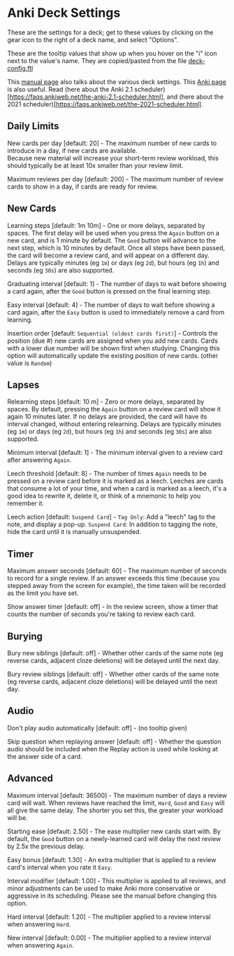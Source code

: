 # Anki Deck Settings

These are the settings for a deck; get to these values by clicking on the gear icon to the right of a deck name, and 
select "Options".

These are the tooltip values that show up when you hover on the "i" icon next to the value's name.  They are 
copied/pasted from the file [deck-config.ftl](https://github.com/ankitects/anki/blob/main/ftl/core/deck-config.ftl)

This [manual page](https://docs.ankiweb.net/deck-options.html) also talks about the various deck settings.
This [Anki page](https://faqs.ankiweb.net/what-spaced-repetition-algorithm.html) is also useful.  Read 
(here about the Anki 2.1 scheduler)[https://faqs.ankiweb.net/the-anki-2.1-scheduler.html], and 
(here about the 2021 scheduler)[https://faqs.ankiweb.net/the-2021-scheduler.html]. 


## Daily Limits

New cards per day [default: 20] - The maximum number of new cards to introduce in a day, if new cards are available.  
Because new material will increase your short-term review workload, this should typically be at least 10x smaller than 
your review limit.

Maximum reviews per day [default: 200] - The maximum number of review cards to show in a day, if cards are ready for 
review.


## New Cards

Learning steps [default: 1m 10m] - One or more delays, separated by spaces. The first delay will be used when you press 
the `Again` button on a new card, and is 1 minute by default. The `Good` button will advance to the next step, which is 
10 minutes by default. Once all steps have been passed, the card will become a review card, and will appear on a 
different day. Delays are typically minutes (eg `1m`) or days (eg `2d`), but hours (eg `1h`) and seconds (eg `30s`) 
are also supported.

Graduating interval [default: 1] -  The number of days to wait before showing a card again, after the `Good` button is 
pressed on the final learning step.

Easy interval [default: 4] - The number of days to wait before showing a card again, after the `Easy` button is used to immediately remove a card from learning.

Insertion order [default: `Sequential (oldest cards first)`] - Controls the position (due #) new cards are assigned when you add new cards. Cards with a lower due number will be shown first when studying. Changing this option will automatically 
update the existing position of new cards. (other value is `Random`)


## Lapses

Relearning steps [default: 10 m] - Zero or more delays, separated by spaces. By default, pressing the `Again` button on 
a review card will show it again 10 minutes later. If no delays are provided, the card will have its interval changed, 
without entering relearning. Delays are typically minutes (eg `1m`) or days (eg `2d`), but hours (eg `1h`) and seconds 
(eg `30s`) are also supported.

Minimum interval [default: 1] - The minimum interval given to a review card after answering `Again`.

Leech threshold [default: 8] - The number of times `Again` needs to be pressed on a review card before it is marked as
a leech. Leeches are cards that consume a lot of your time, and when a card is marked as a leech, it's a good idea to 
rewrite it, delete it, or think of a mnemonic to help you remember it.

Leech action [default: `Suspend Card`] -  `Tag Only`: Add a "leech" tag to the note, and display a pop-up. 
`Suspend Card`: In addition to tagging the note, hide the card until it is manually unsuspended.


## Timer
 
Maximum answer seconds [default: 60] - The maximum number of seconds to record for a single review. If an answer exceeds 
this time (because you stepped away from the screen for example), the time taken will be recorded as the limit you have 
set.

Show answer timer [default: off] - In the review screen, show a timer that counts the number of seconds you're taking 
to review each card.


## Burying

Bury new siblings [default: off] - Whether other cards of the same note (eg reverse cards, adjacent cloze deletions) 
will be delayed until the next day.

Bury review siblings [default: off] - Whether other cards of the same note (eg reverse cards, adjacent cloze deletions) 
will be delayed until the next day.


## Audio 

Don't play audio automatically [default: off] - (no tooltip given)

Skip question when replaying answer [default: off] - Whether the question audio should be included when the Replay action is used 
while looking at the answer side of a card.


## Advanced

Maximum interval [default: 36500] - The maximum number of days a review card will wait. When reviews have reached the 
limit, `Hard`, `Good` and `Easy` will all give the same delay. The shorter you set this, the greater your workload will 
be.

Starting ease [default: 2.50] - The ease multiplier new cards start with. By default, the `Good` button on a 
newly-learned card will delay the next review by 2.5x the previous delay.

Easy bonus [default: 1.30] - An extra multiplier that is applied to a review card's interval when you rate it `Easy`.

Interval modifier [default: 1.00] - This multiplier is applied to all reviews, and minor adjustments can be used to 
make Anki more conservative or aggressive in its scheduling. Please see the manual before changing this option.

Hard interval [default: 1.20] - The multiplier applied to a review interval when answering `Hard`.

New interval [default: 0.00] - The multiplier applied to a review interval when answering `Again`.











